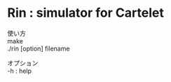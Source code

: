Rin : simulator for Cartelet
=========

使い方  
make  
./rin [option] filename  

オプション  
-h : help  
